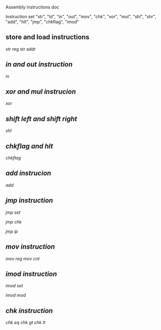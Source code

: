 Assembly instructions doc

Instruction set "str", "ld", "in", "out", "mov", "chk", "xor", "mul", "shl", "shr", "add", "hlt", "jmp", "chkflag", "imod"

## store and load instructions

str reg <reg> <reg>
str addr <reg> <address>

## in and out instruction

in <reg>

## xor and mul instrucion

xor <reg> <reg> <reg>

## shift left and shift right

shl <reg> <constant>

## chkflag and hlt

chkflag

## add instrucion

add <reg> <reg> <constant>

## jmp instruction

jmp set <address>

jmp chk <address>

jmp ip <address>

## mov instruction 

mov reg <reg> <reg>
mov cnt <reg> <constant>

## imod instruction

imod set <address> <reg> <reg>
imod mod <address> <reg> <reg>

## chk instruction

chk eq <reg> <reg>
chk gt <reg> <reg>
chk lt <reg> <reg>
